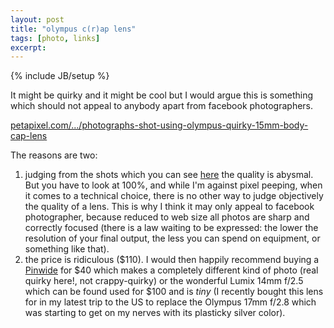 ```yaml
---
layout: post
title: "olympus c(r)ap lens"
tags: [photo, links]
excerpt:
---
```

{% include JB/setup %}

It might be quirky and it might be cool but I would argue this is something which should not appeal to anybody apart from facebook photographers.

[petapixel.com/.../photographs-shot-using-olympus-quirky-15mm-body-cap-lens](http://www.petapixel.com/2012/10/11/photographs-shot-using-olympus-quirky-15mm-body-cap-lens)

The reasons are two:

1. judging from the shots which you can see [here](http://www.flickr.com/photos/an_aussie_in_guernsey/sets/72157631683828773/with/8071749336/) the quality is abysmal. But you have to look at 100%, and while I'm against pixel peeping, when it comes to a technical choice, there is no other way to judge objectively the quality of a lens. This is why I think it may only appeal to facebook photographer, because reduced to web size all photos are sharp and correctly focused (there is a law waiting to be expressed: the lower the resolution of your final output, the less you can spend on equipment, or something like that).
2. the price is ridiculous ($110). I would then happily recommend buying a [Pinwide](http://www.flickr.com/photos/an_aussie_in_guernsey/sets/72157631683828773/with/8071749336/) for $40 which makes a completely different kind of photo (real quirky here!, not crappy-quirky) or the wonderful Lumix 14mm f/2.5 which can be found used for $100 and is *tiny* (I recently bought this lens for in my latest trip to the US to replace the Olympus 17mm f/2.8 which was starting to get on my nerves with its plasticky silver color).



